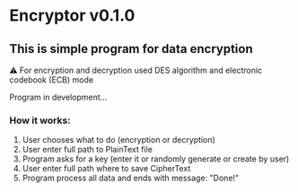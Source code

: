 # Encryptor v0.1.0 

## This is simple program for data encryption
:warning: For encryption and decryption used DES algorithm and electronic codebook (ECB) mode

Program in development...

### How it works:
1. User chooses what to do (encryption or decryption)
1. User enter full path to PlainText file 
1. Program asks for a key (enter it or randomly generate or create by user)
1. User enter full path where to save CipherText
1. Program process all data and ends with message: "Done!" 

